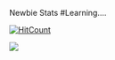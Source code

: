 Newbie Stats  #Learning....

[![HitCount](http://hits.dwyl.com/prakash18399/prakash18399.svg)](http://hits.dwyl.com/prakash18399/prakash18399)
<!--
**prakash18399/prakash18399** is a ✨ _special_ ✨ repository because its `README.md` (this file) appears on your GitHub profile.

Here are some ideas to get you started:

- 🔭 I’m currently working on ...
- 🌱 I’m currently learning ...
- 👯 I’m looking to collaborate on ...
- 🤔 I’m looking for help with ...
- 💬 Ask me about ...
- 📫 How to reach me: ...
- 😄 Pronouns: ...
- ⚡ Fun fact: ...
-->

<img src="https://github-readme-stats.vercel.app/api?username=prakash18399&&show_icons=true&title_color=010004&icon_color=bb2acf&text_color=010004&bg_color=ffffff">
